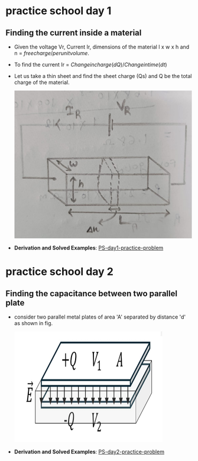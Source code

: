 # practice school day 1
## Finding the current inside a material

 
- Given the voltage Vr, Current Ir, dimensions of the material l x w x h and n = $free charge/per unit volume$.
- To find the current Ir = $Change in charge(dQ) / Change in time (dt)$
- Let us take a thin sheet and find the sheet charge (Qs) and Q be the total charge of the material.

  <img src="docs/find current.jpeg" alt="Diagram" width="600" height="400">

- **Derivation and Solved Examples**: [PS-day1-practice-problem](https://www.dropbox.com/scl/fi/jhqj8oanr93w0m2jkz6eg/ps-day1.pdf?rlkey=d1xeii7ylk9lqniychiv05e0w&st=v9hvvlqp&dl=0)

# practice school day 2
## Finding the capacitance between two parallel plate

- consider two parallel metal plates of area 'A' separated by distance 'd' as shown in fig.

   <img src="docs/find capacitance.jpeg" alt="Diagram" width="400" height="300">

- **Derivation and Solved Examples**: [PS-day2-practice-problem](https://www.dropbox.com/scl/fi/6uyll0l15llozb4sgpkxv/ps-day2.pdf?rlkey=k1su1o4w2au8t0aoc74dl2kbn&st=l0ibl6e0&dl=0)
